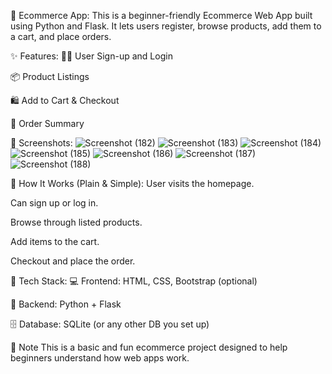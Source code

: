 🛒 Ecommerce App:
This is a beginner-friendly Ecommerce Web App built using Python and Flask. It lets users register, browse products, add them to a cart, and place orders.

✨ Features:
🧑‍💻 User Sign-up and Login

📦 Product Listings

🛍️ Add to Cart & Checkout

📃 Order Summary

📸 Screenshots:
![Screenshot (182)](https://github.com/user-attachments/assets/1fcf9460-40b5-4879-9fbe-9e0ef3132bbb)
![Screenshot (183)](https://github.com/user-attachments/assets/22332ded-aaac-4946-bed0-edd302c589da)
![Screenshot (184)](https://github.com/user-attachments/assets/1f0dc7be-85a7-49a3-b78d-a095b79304d8)
![Screenshot (185)](https://github.com/user-attachments/assets/0bc7081c-5848-41bd-b09b-bbec9bdc7726)
![Screenshot (186)](https://github.com/user-attachments/assets/0dcd5050-e1f3-4f3e-9362-2a5bba6e29d7)
![Screenshot (187)](https://github.com/user-attachments/assets/4c90dffa-f928-43e1-af59-95abba858b3e)
![Screenshot (188)](https://github.com/user-attachments/assets/865da4e8-450f-4d1d-817f-c42d8675b6c2)



📝 How It Works (Plain & Simple):
User visits the homepage.

Can sign up or log in.

Browse through listed products.

Add items to the cart.

Checkout and place the order.

🧰 Tech Stack:
💻 Frontend: HTML, CSS, Bootstrap (optional)

🧠 Backend: Python + Flask

🗄️ Database: SQLite (or any other DB you set up)

🤍 Note
This is a basic and fun ecommerce project designed to help beginners understand how web apps work.
